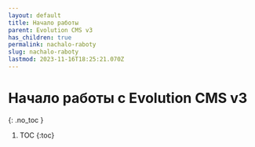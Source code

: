 ```yaml
---
layout: default
title: Начало работы
parent: Evolution CMS v3
has_children: true
permalink: nachalo-raboty
slug: nachalo-raboty
lastmod: 2023-11-16T18:25:21.070Z
---
```


# Начало работы с Evolution CMS v3
{: .no_toc }

1. TOC
{:toc}
